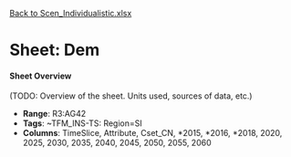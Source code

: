 [Back to Scen_Individualistic.xlsx](README.md)

# Sheet: Dem

#### Sheet Overview

(TODO: Overview of the sheet. Units used, sources of data, etc.)

- **Range**: R3:AG42
- **Tags**: ~TFM_INS-TS: Region=SI
- **Columns**: TimeSlice, Attribute, Cset_CN, *2015, *2016, *2018, 2020, 2025, 2030, 2035, 2040, 2045, 2050, 2055, 2060


